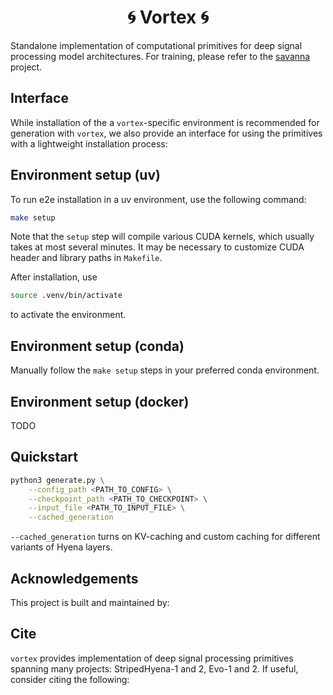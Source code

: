 <div align="center">

# 🌀 Vortex 🌀

</div>

Standalone implementation of computational primitives for deep signal processing model architectures. For training, please refer to the [savanna](https://github.com/Zymrael/savanna/) project.

## Interface

While installation of the a `vortex`-specific environment is recommended for generation with `vortex`, we also provide an interface for using the primitives with a lightweight installation process:

## Environment setup (uv)

To run e2e installation in a uv environment, use the following command:
```bash
make setup
```
Note that the `setup` step will compile various CUDA kernels, which usually takes at most several minutes. It may be necessary to customize CUDA header and library paths in `Makefile`.  

After installation, use 
```bash
source .venv/bin/activate
```
to activate the environment.

## Environment setup (conda)

Manually follow the `make setup` steps in your preferred conda environment.

## Environment setup (docker)

TODO

## Quickstart

```bash
python3 generate.py \
    --config_path <PATH_TO_CONFIG> \
    --checkpoint_path <PATH_TO_CHECKPOINT> \
    --input_file <PATH_TO_INPUT_FILE> \
    --cached_generation
```
`--cached_generation` turns on KV-caching and custom caching for different variants of Hyena layers.


## Acknowledgements

This project is built and maintained by: 

## Cite

`vortex` provides implementation of deep signal processing primitives spanning many projects: StripedHyena-1 and 2, Evo-1 and 2. If useful, consider citing the following:

